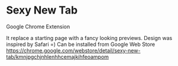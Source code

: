 # Sexy New Tab

Google Chrome Extension

It replace a starting page with a fancy looking previews. Design was inspired by Safari =)
Can be installed from Google Web Store
https://chrome.google.com/webstore/detail/sexy-new-tab/kmnjpgchjnhlenhhcemajkihfeoampom
